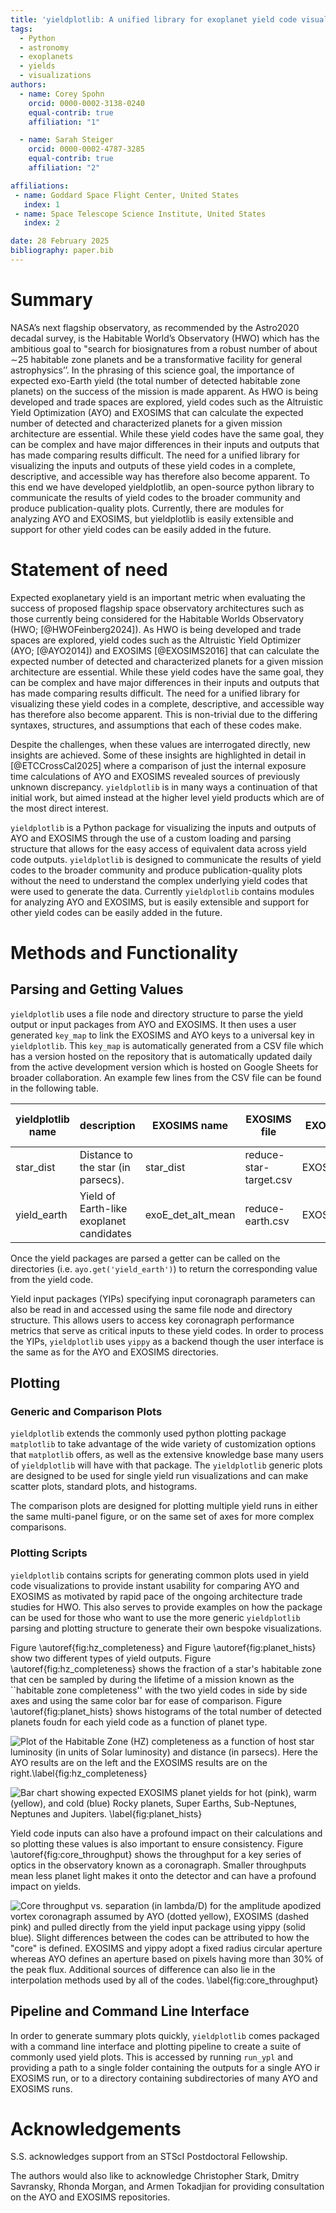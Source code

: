 ```yaml
---
title: 'yieldplotlib: A unified library for exoplanet yield code visualizations'
tags:
  - Python
  - astronomy
  - exoplanets
  - yields
  - visualizations
authors:
  - name: Corey Spohn
    orcid: 0000-0002-3138-0240
    equal-contrib: true
    affiliation: "1"

  - name: Sarah Steiger
    orcid: 0000-0002-4787-3285
    equal-contrib: true
    affiliation: "2"

affiliations:
 - name: Goddard Space Flight Center, United States
   index: 1
 - name: Space Telescope Science Institute, United States
   index: 2

date: 28 February 2025
bibliography: paper.bib
---
```


# Summary

NASA’s next flagship observatory, as recommended by the Astro2020 decadal survey,
is the Habitable World’s Observatory (HWO) which has the ambitious goal to "search
for biosignatures from a robust number of about ∼25 habitable zone planets and be
a transformative facility for general astrophysics’’. In the phrasing of this science
goal, the importance of expected exo-Earth yield (the total number of detected habitable
zone planets) on the success of the mission is made apparent. As HWO is being developed
and trade spaces are explored, yield codes such as the Altruistic Yield Optimization (AYO)
and EXOSIMS that can calculate the expected number of detected and characterized planets
for a given mission architecture are essential. While these yield codes have the same goal,
they can be complex and have major differences in their inputs and outputs that has made
comparing results difficult. The need for a unified library for visualizing the inputs
and outputs of these yield codes in a complete, descriptive, and accessible way has therefore
also become apparent. To this end we have developed yieldplotlib, an open-source python
library to communicate the results of yield codes to the broader community and produce
publication-quality plots. Currently, there are modules for analyzing AYO and EXOSIMS,
but yieldplotlib is easily extensible and support for other yield codes can be easily
added in the future.

# Statement of need

Expected exoplanetary yield is an important metric when evaluating the success of proposed
flagship space observatory architectures such as those currently being considered for the Habitable
Worlds Observatory (HWO; [@HWOFeinberg2024]). As HWO is being developed and trade spaces are
explored, yield codes such as the Altruistic Yield Optimizer (AYO; [@AYO2014]) and EXOSIMS
[@EXOSIMS2016] that can calculate the expected number of detected and characterized planets for a
given mission architecture are essential. While these yield codes have the same goal, they can be
complex and have major differences in their inputs and outputs that has made comparing results
difficult. The need for a unified library for visualizing these yield codes in a complete, descriptive,
and accessible way has therefore also become apparent. This is non-trivial due to the differing
syntaxes, structures, and assumptions that each of these codes make.

Despite the challenges, when these values are interrogated directly, new insights are achieved.
Some of these insights are highlighted in detail in [@ETCCrossCal2025] where a comparison of just
the internal exposure time calculations of AYO and EXOSIMS revealed sources of previously unknown
discrepancy. `yieldplotlib` is in many ways a continuation of that initial work, but
aimed instead at the higher level yield products which are of the most direct interest.

`yieldplotlib` is a Python package for visualizing the inputs and outputs of AYO and EXOSIMS
through the use of a custom loading and parsing structure that allows for the easy access of equivalent data
across yield code outputs. `yieldplotlib` is designed to communicate the results of yield codes to the
broader community and produce publication-quality plots without the need to understand the complex
underlying yield codes that were used to generate the data. Currently `yieldplotlib` contains modules
for analyzing AYO and EXOSIMS, but is easily extensible and support for other yield codes can be easily
added in the future.

# Methods and Functionality

## Parsing and Getting Values
`yieldplotlib` uses a file node and directory structure to parse the yield output or input packages
from AYO and EXOSIMS. It then uses a user generated `key_map` to link the EXOSIMS and AYO keys to a
universal key in `yieldplotlib`. This `key_map` is automatically generated from a CSV file which
has a version hosted on the repository that is automatically updated daily from the active development
version which is hosted on Google Sheets for broader collaboration. An example few lines from the CSV
file can be found in the following table.

| yieldplotlib name | description                              | EXOSIMS name      | EXOSIMS file           | EXOSIMS Class  | AYO name                 | AYO file         | AYO Class  | EXOSIMS unit | Comment | EXOSIMS transform type | EXOSIMS transform value | AYO transform type | AYO transform value |
|-------------------|------------------------------------------|-------------------|------------------------|----------------|--------------------------|------------------|------------|--------------|---------|------------------------|-------------------------|--------------------|---------------------|
| star_dist         | Distance to the star (in parsecs).       | star_dist         | reduce-star-target.csv | EXOSIMSCSVFile | dist (pc)                | target_list.csv  | AYOCSVFile |              |         |                        |                         |                    |                     |
| yield_earth       | Yield of Earth-like exoplanet candidates | exoE_det_alt_mean | reduce-earth.csv       | EXOSIMSCSVFile | exoEarth candidate yield | observations.csv | AYOCSVFile |              |         |                        |                         | sum                |                     |

Once the yield packages are parsed a getter can be called on the directories
(i.e. `ayo.get('yield_earth')`) to return the corresponding value from the yield code.

Yield input packages (YIPs) specifying input coronagraph parameters can also be read in and accessed
using the same file node and directory structure. This allows users to access key coronagraph performance
metrics that serve as critical inputs to these yield codes. In order to process the YIPs, `yieldplotlib`
uses `yippy` as a backend though the user interface is the same as for the AYO and EXOSIMS directories.

## Plotting

### Generic and Comparison Plots

`yieldplotlib` extends the commonly used python plotting package `matplotlib` to take advantage
of the wide variety of customization options that  `matplotlib` offers, as well as the extensive
knowledge base many users of `yieldplotlib` will have with that package. The `yieldplotlib` generic
plots are designed to be used for single yield run visualizations and can make scatter plots, standard plots,
and histograms.

The comparison plots are designed for plotting multiple yield runs in either the same multi-panel
figure, or on the same set of axes for more complex comparisons.

### Plotting Scripts
`yieldplotlib` contains scripts for generating common plots used in yield code visualizations to
provide instant usability for comparing AYO and EXOSIMS as motivated by rapid pace of the ongoing
architecture trade studies for HWO. This also serves to provide examples on how the package can be
used for those who want to use the more generic `yieldplotlib` parsing and plotting structure to
generate their own bespoke visualizations.

Figure \autoref{fig:hz_completeness} and Figure \autoref{fig:planet_hists} show two different types
of yield outputs. Figure \autoref{fig:hz_completeness} shows the fraction of a star's habitable
zone that cen be sampled by during the lifetime of a mission known as the ``habitable zone
completeness'' with the two yield codes in side by side axes and using the same color bar for ease
of comparison. Figure \autoref{fig:planet_hists} shows histograms of the total number of detected
planets foudn for each yield code as a function of planet type.

![Plot of the Habitable Zone (HZ) completeness as a function of host star luminosity (in units of
Solar luminosity) and distance (in parsecs). Here the AYO results are on the left and the EXOSIMS
results are on the right.\label{fig:hz_completeness}](figures/TEMP_hz_completeness.jpeg)

![Bar chart showing expected EXOSIMS planet yields for hot (pink), warm (yellow), and cold (blue)
Rocky planets, Super Earths, Sub-Neptunes, Neptunes and Jupiters.
\label{fig:planet_hists}](figures/TEMP_planet_histograms.jpeg)

Yield code inputs can also have a profound impact on their calculations and so plotting these
values is also important to ensure consistency. Figure \autoref{fig:core_throughput} shows the
throughput for a key series of optics in the observatory known as a coronagraph. Smaller
throughputs mean less planet light makes it onto the detector and can have a profound impact on
yields.

![Core throughput vs. separation (in lambda/D) for the amplitude apodized vortex coronagraph
assumed by AYO (dotted yellow), EXOSIMS (dashed pink) and pulled directly from the yield input
package using yippy (solid blue). Slight differences between the codes can be attributed to how
the "core" is defined. EXOSIMS and yippy adopt a fixed radius circular aperture whereas AYO
defines an aperture based on pixels having more than 30% of the peak flux. Additional sources
of difference can also lie in the interpolation methods used by all of the codes.
\label{fig:core_throughput}](figures/TEMP_core_throughput.jpg)

## Pipeline and Command Line Interface

In order to generate summary plots quickly, `yieldplotlib` comes packaged with a command line interface
and plotting pipeline to create a suite of commonly used yield plots. This is accessed by running
`run_ypl` and providing a path to a single folder containing the outputs for a single AYO ir EXOSIMS run,
or to a directory containing subdirectories of many AYO and EXOSIMS runs.

# Acknowledgements

S.S. acknowledges support from an STScI Postdoctoral Fellowship.

The authors would also like to acknowledge Christopher Stark, Dmitry Savransky, Rhonda Morgan, and
Armen Tokadjian for providing consultation on the AYO and EXOSIMS repositories.
